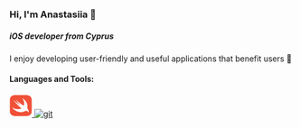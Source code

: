 <h3 align="left">Hi, I'm Anastasiia 👋</h3>
<h5 align="left">iOS developer from Cyprus</h5>

I enjoy developing user-friendly and useful applications that benefit users 💫


<h4 align="left">Languages and Tools:</h4>
<p align="left"><a href="https://developer.apple.com/swift/" target="_blank" rel="noreferrer"> <img src="https://raw.githubusercontent.com/devicons/devicon/master/icons/swift/swift-original.svg" alt="swift" width="40" height="40"/> </a> <a href="https://git-scm.com/" target="_blank" rel="noreferrer"> <img src="https://www.vectorlogo.zone/logos/git-scm/git-scm-icon.svg" alt="git" width="40" height="40"/> </a>  </p>
